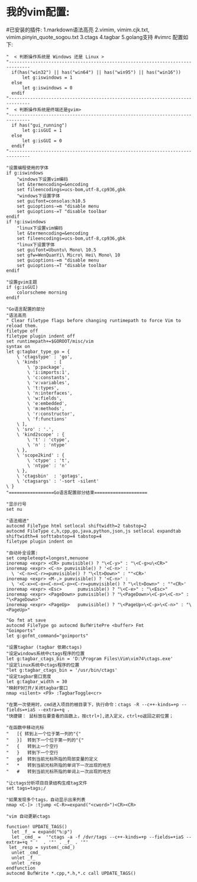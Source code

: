 我的vim配置:
=========
#已安装的插件:
    1.markdown语法高亮
    2.vimim, vimim.cjk.txt, vimim.pinyin_quote_sogou.txt
    3.ctags
    4.tagbar
    5.golang支持
#vimrc 配置如下:

    "  < 判断操作系统是 Windows 还是 Linux >
    "------------------------------------------------------------------------------
      if(has("win32") || has("win64") || has("win95") || has("win16"))
          let g:iswindows = 1
      else
          let g:iswindows = 0
      endif
    "------------------------------------------------------------------------------
    "  < 判断操作系统是终端还是gvim>
    "------------------------------------------------------------------------------
      if has("gui_running")
          let g:isGUI = 1
      else
          let g:isGUI = 0
      endif
    "------------------------------------------------------------------------------
  
    "设置编程使用的字体
    if g:iswindows
    	"windows下设置vim编码
    	let &termencoding=&encoding
    	set fileencodings=ucs-bom,utf-8,cp936,gbk
    	"windows下设置字体
    	set guifont=consolas:h10.5
    	set guioptions-=m "disable menu
    	set guioptions-=T "disable toolbar
    endif	
    if !g:iswindows
    	"linux下设置vim编码
    	let &termencoding=&encoding
    	set fileencodings=ucs-bom,utf-8,cp936,gbk
    	"linux下设置字体
    	set guifont=Ubuntu\ Mono\ 10.5 
    	set gfw=WenQuanYi\ Micro\ Hei\ Mono\ 10
    	set guioptions-=m "disable menu
    	set guioptions-=T "disable toolbar
    endif	
    
    "设置gvim主题
    if (g:isGUI)
    	colorscheme morning
    endif
    
    "Go语言配置的部分
    "语法高亮
    " Clear filetype flags before changing runtimepath to force Vim to reload them.
    filetype off
    filetype plugin indent off
    set runtimepath+=$GOROOT/misc/vim
    syntax on 
    let g:tagbar_type_go = {
        \ 'ctagstype' : 'go',
        \ 'kinds'     : [
            \ 'p:package',
            \ 'i:imports:1',
            \ 'c:constants',
            \ 'v:variables',
            \ 't:types',
            \ 'n:interfaces',
            \ 'w:fields',
            \ 'e:embedded',
            \ 'm:methods',
            \ 'r:constructor',
            \ 'f:functions'
        \ ],
        \ 'sro' : '.',
        \ 'kind2scope' : {
            \ 't' : 'ctype',
            \ 'n' : 'ntype'
        \ },
        \ 'scope2kind' : {
            \ 'ctype' : 't',
            \ 'ntype' : 'n'
        \ },
        \ 'ctagsbin'  : 'gotags',
        \ 'ctagsargs' : '-sort -silent'
    \ }
    "=================Go语言配置部分结束====================
    
    "显示行号
    set nu
    
    "语法缩进"
    autocmd FileType html setlocal shiftwidth=2 tabstop=2
    autocmd FileType c,h,cpp,go,java,python,json,js setlocal expandtab shiftwidth=4 softtabstop=4 tabstop=4
    filetype plugin indent on 
    
    "自动补全设置:
    set completeopt=longest,menuone
    inoremap <expr> <CR> pumvisible() ? "\<C-y>" : "\<C-g>u\<CR>"
    inoremap <expr> <C-n> pumvisible() ? '<C-n>' :
      \ '<C-n><C-r>=pumvisible() ? "\<lt>Down>" : ""<CR>'
    inoremap <expr> <M-,> pumvisible() ? '<C-n>' :
      \ '<C-x><C-o><C-n><C-p><C-r>=pumvisible() ? "\<lt>Down>" : ""<CR>'
    inoremap <expr> <Esc>      pumvisible() ? "\<C-e>" : "\<Esc>"
    inoremap <expr> <PageDown> pumvisible() ? "\<PageDown>\<C-p>\<C-n>" : "\<PageDown>"
    inoremap <expr> <PageUp>   pumvisible() ? "\<PageUp>\<C-p>\<C-n>" : "\<PageUp>"
    
    "Go fmt at save
    autocmd FileType go autocmd BufWritePre <buffer> Fmt
    "Goimports"
    let g:gofmt_command="goimports"
    
    "设置tagbar (tagbar 依赖ctags)
    "设定windows系统中ctags程序的位置
    let g:tagbar_ctags_bin = 'D:\Program Files\Vim\vim74\ctags.exe'
    "设定linux系统中ctags程序的位置
    "let g:tagbar_ctags_bin = '/usr/bin/ctags'
    "设定tagbar窗口宽度
    let g:tagbar_width = 30
    "映射F9打开/关闭tagbar窗口 
    nmap <silent> <F9> :TagbarToggle<cr>    
    
    "在第一次使用时，cmd进入项目的根目录下，执行命令：ctags -R --c++-kinds=+p --fields=+iaS --extra=+q .
    "快捷键： 鼠标放在要查看的函数上，按ctrl+],进入定义，ctrl+o返回之前位置；
    
    "在函数中移动光标
    "	[{ 转到上一个位于第一列的"{"
    "	}]  转到下一个位于第一列的"{"
    "	{   转到上一个空行
    "	}   转到下一个空行
    "	gd  转到当前光标所指的局部变量的定义
    "	*   转到当前光标所指的单词下一次出现的地方
    "	#   转到当前光标所指的单词上一次出现的地方
    
    "让ctags分析项目目录结构生成tag文件
    set tags=tags;/
    
    "如果发现多个tags，自动显示出来列表
    nmap <C-]> :tjump <C-R>=expand("<cword>")<CR><CR>
    
    "vim 自动更新ctags
    
    function! UPDATE_TAGS()
      let _f_ = expand("%:p")
      let _cmd_ =  '"ctags -a -f /dvr/tags --c++-kinds=+p --fields=+iaS --extra=+q " '  . '"' . _f_ . '"'
     let _resp = system(_cmd_)
      unlet _cmd_
      unlet _f_
      unlet _resp
    endfunction
    autocmd BufWrite *.cpp,*.h,*.c call UPDATE_TAGS()
